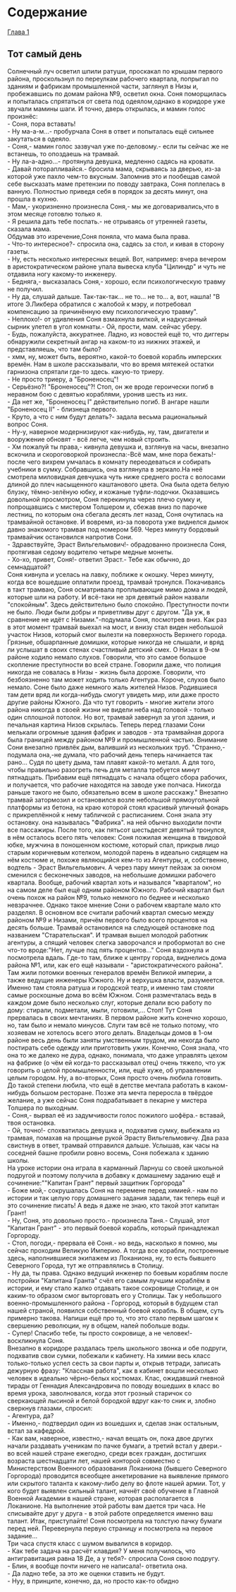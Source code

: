 # Содержание
[Глава 1](#Тот-самый-день)
## Тот самый день
Солнечный луч осветил шпили ратуши, проскакал по крышам первого района, проскользнул по переулкам рабочего квартала, попрыгал по зданиям и фабрикам промышленной части, заглянул в Низы и, пробежавшись по домам района №9, осветил окна. Соня поморщилась и попыталась спрятаться от света под одеялом,однако в коридоре уже звучали мамины шаги. И точно, дверь открылась, и мамин голос произнёс:  
\- Соня, пора вставать!  
\- Ну ма-а-м...- пробурчала Соня в ответ и попыталась ещё сильнее закутаться в одеяло.  
\- Соня,- мамин голос зазвучал уже по-деловому.- если ты сейчас же не встанешь, то опоздаешь на трамвай.  
\- Ну ла-а-адно...- протянула девушка, медленно садясь на кровати.  
\- Давай поторапливайся.- бросила мама, скрываясь за дверью, из-за которой уже пахло чем-то вкусным. Запомнив это и пообещав самой себе высказать маме претензии по поводу завтрака, Соня поплелась в ванную. Полностью приведя себя в порядок за десять минут, она прошла в кухню.  
\- Мам,- укоризненно произнесла Соня,- мы же договаривались,что в этом месяце готовлю только я.  
\- Я решила дать тебе поспать.- не отрываясь от утренней газеты, сказала мама.  
Обдумав это изречение,Соня поняла, что мама была права.  
\- Что-то интересное?- спросила она, садясь за стол, и кивая в сторону газеты.  
\- Ну, есть несколько интересных вещей. Вот, например: вчера вечером в аристократическом районе упала вывеска клуба "Цилиндр" и чуть не отдавила ногу какому-то инженеру.  
\- Бедняга,- высказалась Соня,- хорошо, если психологическую травму не получил.   
\- Ну да, слушай дальше. Так-так-так... не то... не то... а, вот, нашла! "В итоге Э.Ликбера обратился с жалобой к мэру, и потребовал компенсацию за причинённую ему психологическую травму".   
\- Неплохо!- от удивления Соня взмахнула вилкой, и  надкусанный сырник улетел в угол комнаты.- Ой, прости, мам. сейчас уберу.  
\- Будь, пожалуйста, аккуратнее. Ладно, из новостей ещё то, что диггеры обнаружили секретный ангар на каком-то из нижних этажей, и представляешь, что там было?  
\- хмм, ну, может быть, вероятно, какой-то боевой корабль имперских времён. Нам в школе рассказывали, что во время мятежей остатки гарнизона спрятали где-то здесь. какую-то триеру.  
\- Не просто триеру, а "Броненосец"!  
\- Серьёзно?! "Броненосец"?! Стоп, он же вроде героически погиб в неравном бою с девятью кораблями, уронив шесть из них.  
\- Да нет же, "Броненосец I" действительно погиб. В ангаре нашли "Броненосец II" - близнеца первого.  
\- Круто, а что с ним будут делать?- задала весьма рациональный вопрос Соня.  
\- Ну-у, наверное модернизируют как-нибудь, ну, там, двигатели и вооружение обновят - всё легче, чем новый строить.  
\- Хм пожалуй ты права,- кивнула девушка и, взглянув на часы, внезапно вскочила и скороговоркой произнесла:-Всё мам, мне пора бежать!-после чего вихрем умчалась в комнату переодеваться и собирать учебники в сумку. Собравшись, она взглянула в зеркало.На неё смотрела миловидная девчушка чуть ниже среднего роста с волосами длиной до плеч насыщенного каштанового цвета. Она была одета белую блузку, тёмно-зелёную юбку, и кожаные туфли-лодочки. Оказавшись довольной просмотром, Соня перекинула через плечо сумку и, попрощавшись с мистером Толшером и, сбежав вниз по парочке лестниц, по которым она сбегала десять лет назад, Соня очутилась на трамвайной остановке. И вовремя, из-за поворота уже виднелся дымок давно знакомого трамвая под номером 569. Через минуту бордовый трамвайчик остановился напротив Сони.  
\- Здравствуйте, Эраст Вильгельмович!- обрадованно произнесла Соня, протягивая седому водителю четыре медные монеты.  
\- Хо-хо, привет, Соня!- ответил Эраст.- Тебе как обычно, до семнадцатой?  
Соня кивнула и уселась на лавку, поближе к окошку. Через минуту, когда все вошедшие оплатили проезд, трамвай тронулся. Покачиваясь в такт трамваю, Соня осматривала проплывающие мимо дома  и людей, которые шли на работу. И всё-таки не зря девятый район назвали "спокойным". Здесь действительно было спокойно. Преступности почти не было. Люди были добры и приветливы друг с другом. "Да уж, в сравнение не идёт с Низами."-подумала Соня, посмотрев вниз. Как раз в этот момент трамвай выехал на мост, и внизу стал виден небольшой участок Низов, который смог вылезти на поверхность Верхнего города. Грязные, обшарпанные домишки, которые никогда не слышали, и вряд ли услышат в своих стенах счастливый детский смех. О Низах в 9-ом районе ходило немало слухов. Говорили, что это самое большое скопление преступности во всей стране. Говорили даже, что полиция никогда не совалась в Низы - жизнь была дороже. Говорили, что безбоязненно там может ходить только Агентура. Короче, слухов было немало. Соне было даже немного жаль жителей Низов. Родившиеся там дети вряд ли когда-нибудь смогут увидеть мир, или даже просто другие районы Южного. Да что тут говорить - многие жители этого района никогда в своей жизни не видели неба над головой - только один сплошной потолок. Но вот, трамвай завернул за угол здания, и печальная картина Низов скрылась. Теперь перед глазами Сони мелькали огромные здания фабрик и заводов - эта трамвайная дорога была границей между районом №9 и промышленной частью. Внимание Сони внезапно привлёк дым, валивший из нескольких труб. "Странно,-подумала она,-не думала, что рабочий день теперь начинается так рано... Судя по цвету дыма, там плавят какой-то металл. А для того, чтобы правильно разогреть печь для металла требуется минут пятнадцать. Прибавим ещё пятнадцать с начала общего сбора рабочих, и получается, что рабочие находятся на заводе уже полчаса. Никогда раньше такого не было, обязательно всем в школе расскажу." Внезапно трамвай затормозил и остановился возле небольшой прямоугольной платформы из бетона, на краю которой стоял красивый уличный фонарь с прикреплённой к нему табличкой с расписанием. Соня знала эту остановку. она называлась "Фабрика". на ней обычно выходили почти все пассажиры. После того, как пятьсот шестьдесят девятый тронулся, в нём осталось всего пять человек: Соня пожилая женщина в твидовой юбке, мужчина в поношенном костюме, который спал, прикрыв лицо старым коричневым котелком, молодой парень в идеально сидящем на нём костюме и, похоже являющийся кем-то из Агентуры, и, собственно, водтель - Эраст Вильгельмович. А через пару минут пейзаж за окном сменился с бесконечных заводов, на небольшие домишки рабочего квартала. Вообще, рабочий квартал хоть и назывался "кварталом", но на самом деле был ещё одним районом Южного. Рабочий квартал был очень похож на район №9, только немного по беднее и несколько невзрачнее. Однако такое мнение Сони о рабочем квартале мало кто разделял. В основном все считали рабочий квартал смесью между районом №9 и Низами, причём первого было всего процентов на десять больше. Трамвай остановился на следующей остановке под названием "Старательская". И трамвая вышел молодой работник агентуры, а спящий человек слегка заворочался и пробормотал во сне что-то вроде:"Нет, лучше под пять процентов..." Соня вздохнула и посмотрела вдаль. Где-то там, ближе к центру города, виднелись дома района №1, или, как его ещё называли - "аристократического района". Там жили потомки военных генералов времён Великой империи, а также ведущие инженеры Южного. Ну и верхушка власти, разумеется. Именно там стояла ратуша и городской театр, и именно там стояли самые роскошные дома во всём Южном. Соня размечталась ведь в каждом доме было несколько слуг, которые делали всю работу по дому: стирали, подметали, мыли, готовили,... Стоп! Тут Соня прервалась в своих мечтаниях. В первом районе жить конечно хорошо, но, там было и немало минусов. Слуги там всё не только потому, что хозяевам не хотелось всего этого делать. Владельцы домов в 1-ом районе весь день были заняты умственным трудом, им некогда было постирать себе одежду или приготовить ужин. Конечно, Соня знала, что она то же далеко не дура, однако, понимала, что даже управлять цехом на фабрике (о чём ей когда-то рассказывал отец) очень тяжело, что уж говорить о целой промышленности, или, ещё хуже, об управлении целым городом. Ну, а во-вторых, Соня просто очень любила готовить. До такой степени любила, что ещё в детстве мечтала работать в каком-нибудь большом ресторане. Позже эта мечта переросла в твёрдое желание, а уже сейчас Соня подрабатывает в пекарне у мистера Толшера по выходным.  
\- Соня,- вырвал её из задумчивости голос пожилого шофёра.- вставай, твоя остановка.  
\- Ой, точно!- спохватилась девушка и, подхватив сумку, выбежала из трамвая, помахав на прощанье рукой Эрасту Вильгельмовичу. Два раза свистнув в ответ, трамвай отправился дальше. Услышав, как часы на соседней башне пробили ровно восемь, Соня побежала к зданию школы.  
На уроке истории она играла в карманный Ларнуш со своей школьной подругой и поэтому получила в добавку к домашнему заданию ещё и сочинение:""Капитан Грант" первый защитник Горгорода"  
\- Боже мой,- сокрушалась Соня на перемене перед химией.- нам по истории и так целую гору домашнего задания задали, так теперь ещё и это сочинение писать! А ведь я даже не знаю, кто такой этот капитан Грант!  
\- Ну, Соня, это довольно просто.- произнесла Таня.- Слушай, этот "Капитан Грант" - это первый боевой корабль, который принадлежал Горгороду.  
\- Стоп, погоди,- прервала её Соня.- но ведь, насколько я помню, мы сейчас проходим Великую Империю. А тогда все корабли, построенные здесь, наполнившиеся экипажем из Локаниона, ну, то есть бывшего Северного Города, тут же отправлялись в Столицу.  
\- Ну да, ты права. Однако ведущий инженер по боевым кораблям после постройки "Капитана Гранта" счёл его самым лучшим кораблём в истории, и ему стало жалко отдавать такое сокровище Столице, и он каким-то образом смог выторговать его у Столицы. Так у небольшого военно-промышленного района - Горгород, который в будущем стал нашей страной, появился собственный боевой корабль. В общем, суть примерно такова. Напиши ещё про то, что это стало первым шагом к свершению революции, ну в общем, налей побольше воды.  
\- Супер! Спасибо тебе, ты просто сокровище, а не человек!- воскликнула Соня.  
Внезапно в коридоре раздалась трель школьного звонка и обе подруги, подхватив свои сумки, побежали к кабинету. На химии весь класс только-только успел сесть за свои парты и, открыв тетради, записать дежурную фразу: "Классная работа", как в кабинет вошли несколько человек в идеально чёрно-белых костюмах. Клас, ожидавший гневной тирады от Геннадия Александровича по поводу вошедших в класс во время урока, заволновался, когда этот грозный старичок со сверкающей лысиной и белой бородкой вдруг как-то сник и, злобно сверкнув глазами, спросил:  
\- Агентура, да?  
\- Именно,- подтвердил один из вошедших и, сделав знак остальным, встал за кафедрой.  
\- Как вам, наверное, известно,- начал вещать он, пока двое других начали раздавать ученикам по пачке бумаги, а третий встал у двери.- во всей нашей стране ежегодно, среди всех граждан, достигших возраста шестнадцати лет, нашей конторой совместно с Министерством Военного образования Локаниона (бывшего Северного Горгорода) проводится всеобщее анкетирование на выявление прямого или скрытого  таланта к какому-либо делу во флоте нашей армии. Тот, у кого будет выявлен сильный талант, начнёт своё обучение в Главной Военной Академии в нашей стране, которая располагается в Локанионе. На выполнение этой работы вам дается три часа. Не списывайте друг у друга - в этой работе определяется именно ваш талант. Итак, приступайте! Соня посмотрела на толстую пачку бумаги перед ней. Перевернула первую страницу и посмотрела на первое задание...  
Три часа спустя класс с шумом вывалился в коридор.  
\- Как тебе задача на расчёт клавдия? У меня получилось, что антигравитация равна 18 Де, а у тебя?- спросила Соня свою подругу.  
\- Блин, я вообще почти ничего не написала!- ответила она.  
\- Да ладно тебе, за это же оценки ставить не будут.  
\- Нуу, в принципе, конечно, да, но просто как-то обидно
